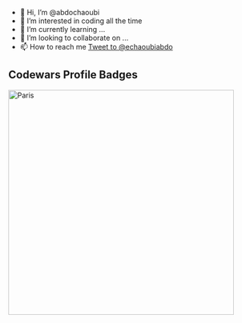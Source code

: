 - 👋 Hi, I’m @abdochaoubi
- 👀 I’m interested in coding all the time 
- 🌱 I’m currently learning ...
- 💞️ I’m looking to collaborate on ...
- 📫 How to reach me  <a href="https://twitter.com/intent/tweet?screen_name=echaoubiabdo&ref_src=twsrc%5Etfw" class="twitter-mention-button" data-show-count="false">Tweet to @echaoubiabdo</a><script async src="https://platform.twitter.com/widgets.js" charset="utf-8"></script>

<!---
abdochaoubi/abdochaoubi is a ✨ special ✨ repository because its `README.md` (this file) appears on your GitHub profile.
You can click the Preview link to take a look at your changes.
--->
<!DOCTYPE html>
<html>
<head>
</head>
<body>
<h2> Codewars Profile Badges</h2>
<img src="https://www.codewars.com/users/abdochaoubi/badges/large" alt="Paris" style="width:450px">

</body>
</html>
